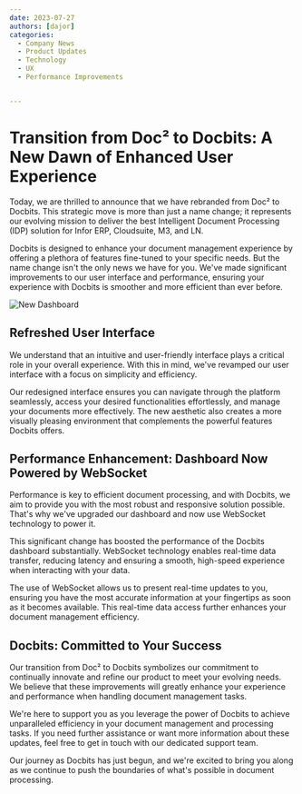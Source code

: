 ```yaml
---
date: 2023-07-27
authors: [dajor]
categories:
  - Company News
  - Product Updates
  - Technology
  - UX
  - Performance Improvements


---
```


# Transition from Doc² to Docbits: A New Dawn of Enhanced User Experience

Today, we are thrilled to announce that we have rebranded from Doc² to Docbits. This strategic move is more than just a name change; it represents our evolving mission to deliver the best Intelligent Document Processing (IDP) solution for Infor ERP, Cloudsuite, M3, and LN.

Docbits is designed to enhance your document management experience by offering a plethora of features fine-tuned to your specific needs. But the name change isn't the only news we have for you. We've made significant improvements to our user interface and performance, ensuring your experience with Docbits is smoother and more efficient than ever before.


![New Dashboard](/_images/docbits/Dashboard/NewDashboard.png)

## Refreshed User Interface

We understand that an intuitive and user-friendly interface plays a critical role in your overall experience. With this in mind, we've revamped our user interface with a focus on simplicity and efficiency.

Our redesigned interface ensures you can navigate through the platform seamlessly, access your desired functionalities effortlessly, and manage your documents more effectively. The new aesthetic also creates a more visually pleasing environment that complements the powerful features Docbits offers.

## Performance Enhancement: Dashboard Now Powered by WebSocket

Performance is key to efficient document processing, and with Docbits, we aim to provide you with the most robust and responsive solution possible. That's why we've upgraded our dashboard and now use WebSocket technology to power it.

This significant change has boosted the performance of the Docbits dashboard substantially. WebSocket technology enables real-time data transfer, reducing latency and ensuring a smooth, high-speed experience when interacting with your data.

The use of WebSocket allows us to present real-time updates to you, ensuring you have the most accurate information at your fingertips as soon as it becomes available. This real-time data access further enhances your document management efficiency.

## Docbits: Committed to Your Success

Our transition from Doc² to Docbits symbolizes our commitment to continually innovate and refine our product to meet your evolving needs. We believe that these improvements will greatly enhance your experience and performance when handling document management tasks.

We're here to support you as you leverage the power of Docbits to achieve unparalleled efficiency in your document management and processing tasks. If you need further assistance or want more information about these updates, feel free to get in touch with our dedicated support team.

Our journey as Docbits has just begun, and we're excited to bring you along as we continue to push the boundaries of what's possible in document processing.